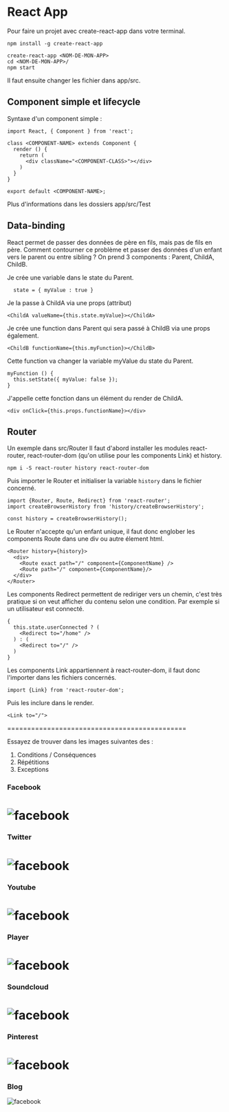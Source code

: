 # React App

Pour faire un projet avec create-react-app dans votre terminal.

```
npm install -g create-react-app

create-react-app <NOM-DE-MON-APP>
cd <NOM-DE-MON-APP>/
npm start
```

Il faut ensuite changer les fichier dans app/src.

## Component simple et lifecycle

Syntaxe d'un component simple :

```
import React, { Component } from 'react';

class <COMPONENT-NAME> extends Component {
  render () {
    return (
      <div className="<COMPONENT-CLASS>"></div>
    )
  }
}

export default <COMPONENT-NAME>;
```
Plus d'informations dans les dossiers app/src/Test

## Data-binding

React permet de passer des données de père en fils, mais pas de fils en père.
Comment contourner ce problème et passer des données d'un enfant vers le parent ou entre sibling ?
On prend 3 components : Parent, ChildA, ChildB.


Je crée une variable dans le state du Parent.
```
  state = { myValue : true }
```

Je la passe à ChildA via une props (attribut)
```
<ChildA valueName={this.state.myValue}></ChildA>
```

Je crée une function dans Parent qui sera passé à ChildB via une props également.

```
<ChildB functionName={this.myFunction}></ChildB>
```

Cette function va changer la variable myValue du state du Parent.

```
myFunction () {
  this.setState({ myValue: false });
}
```

J'appelle cette fonction dans un élément du render de ChildA.
```
<div onClick={this.props.functionName}></div>
```

## Router

Un exemple dans src/Router
Il faut d'abord installer les modules react-router, react-router-dom (qu'on utilise pour les components Link) et history.
```
npm i -S react-router history react-router-dom
```
Puis importer le Router et initialiser la variable `history` dans le fichier concerné.
```
import {Router, Route, Redirect} from 'react-router';
import createBrowserHistory from 'history/createBrowserHistory';

const history = createBrowserHistory();
```

Le Router n'accepte qu'un enfant unique, il faut donc englober les components Route dans une div ou autre élement html.
```
<Router history={history}>
  <div>
    <Route exact path="/" component={ComponentName} />
    <Route path="/" component={ComponentName}/>
  </div>
</Router>
```

Les components Redirect permettent de rediriger vers un chemin, c'est très pratique si on veut afficher du contenu selon une condition. Par exemple si un utilisateur est connecté.
```
{
  this.state.userConnected ? (
    <Redirect to="/home" />
  ) : (
    <Redirect to="/" />
  )
}
```

Les components Link appartiennent à react-router-dom, il faut donc l'importer dans les fichiers concernés.
```
import {Link} from 'react-router-dom';
```

Puis les inclure dans le render.
```
<Link to="/">
```


=============================================

Essayez de trouver dans les images suivantes des :

1. Conditions / Conséquences
2. Répétitions
3. Exceptions

### Facebook
![facebook](readme/facebook.png)
=============================
### Twitter
![facebook](readme/twitter.png)
=============================
### Youtube
![facebook](readme/youtube.png)
=============================
### Player
![facebook](readme/player.png)
=============================
### Soundcloud
![facebook](readme/soundcloud.png)
=============================
### Pinterest
![facebook](readme/pinterest.png)
=============================
### Blog
![facebook](readme/blog.png)
